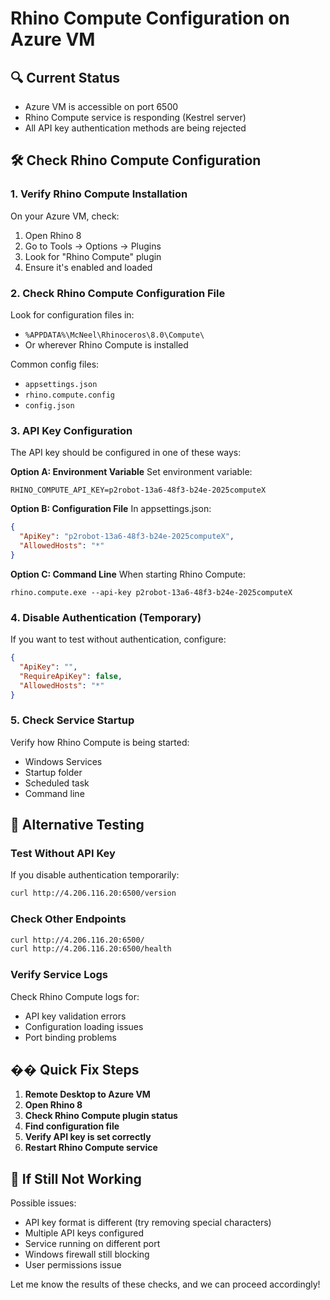 # Rhino Compute Configuration on Azure VM

## 🔍 **Current Status**
- Azure VM is accessible on port 6500
- Rhino Compute service is responding (Kestrel server)
- All API key authentication methods are being rejected

## 🛠️ **Check Rhino Compute Configuration**

### 1. Verify Rhino Compute Installation
On your Azure VM, check:
1. Open Rhino 8
2. Go to Tools → Options → Plugins
3. Look for "Rhino Compute" plugin
4. Ensure it's enabled and loaded

### 2. Check Rhino Compute Configuration File
Look for configuration files in:
- `%APPDATA%\McNeel\Rhinoceros\8.0\Compute\`
- Or wherever Rhino Compute is installed

Common config files:
- `appsettings.json`
- `rhino.compute.config`
- `config.json`

### 3. API Key Configuration
The API key should be configured in one of these ways:

**Option A: Environment Variable**
Set environment variable:
```
RHINO_COMPUTE_API_KEY=p2robot-13a6-48f3-b24e-2025computeX
```

**Option B: Configuration File**
In appsettings.json:
```json
{
  "ApiKey": "p2robot-13a6-48f3-b24e-2025computeX",
  "AllowedHosts": "*"
}
```

**Option C: Command Line**
When starting Rhino Compute:
```
rhino.compute.exe --api-key p2robot-13a6-48f3-b24e-2025computeX
```

### 4. Disable Authentication (Temporary)
If you want to test without authentication, configure:
```json
{
  "ApiKey": "",
  "RequireApiKey": false,
  "AllowedHosts": "*"
}
```

### 5. Check Service Startup
Verify how Rhino Compute is being started:
- Windows Services
- Startup folder
- Scheduled task
- Command line

## 🔧 **Alternative Testing**

### Test Without API Key
If you disable authentication temporarily:
```bash
curl http://4.206.116.20:6500/version
```

### Check Other Endpoints
```bash
curl http://4.206.116.20:6500/
curl http://4.206.116.20:6500/health
```

### Verify Service Logs
Check Rhino Compute logs for:
- API key validation errors
- Configuration loading issues
- Port binding problems

## �� **Quick Fix Steps**

1. **Remote Desktop to Azure VM**
2. **Open Rhino 8**
3. **Check Rhino Compute plugin status**
4. **Find configuration file**
5. **Verify API key is set correctly**
6. **Restart Rhino Compute service**

## 🚨 **If Still Not Working**

Possible issues:
- API key format is different (try removing special characters)
- Multiple API keys configured
- Service running on different port
- Windows firewall still blocking
- User permissions issue

Let me know the results of these checks, and we can proceed accordingly!
